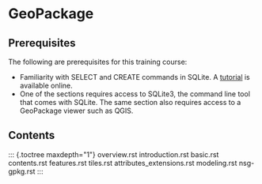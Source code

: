 # GeoPackage

## Prerequisites

The following are prerequisites for this training course:

-   Familiarity with SELECT and CREATE commands in SQLite. A
    [tutorial](https://www.w3schools.com/sql/) is available online.
-   One of the sections requires access to SQLite3, the command line
    tool that comes with SQLite. The same section also requires access
    to a GeoPackage viewer such as QGIS.

## Contents

::: {.toctree maxdepth="1"}
overview.rst introduction.rst basic.rst contents.rst features.rst
tiles.rst attributes_extensions.rst modeling.rst nsg-gpkg.rst
:::
